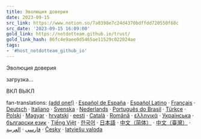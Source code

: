 ```yaml
---
title: Эволюция доверия
date: 2023-09-15
src_link: https://www.notion.so/7a0398e7c24d4370bdffdd720550f68c
src_date: '2023-09-15 16:09:00'
gold_link: https://notdotteam.github.io/trust/
gold_link_hash: 86fc4e9aee0d5465ae11529c022024ae
tags:
- '#host_notdotteam_github_io'
---
```






Эволюция доверия



























загрузка... 









ВКЛ 
ВЫКЛ 







 fan-translations:
 [(add one!)](https://github.com/ncase/trust#how-to-translate-this-thang) ·
 [Español de España](https://ccamara.github.io/trust/) ·
 [Español Latino](https://maeriens.github.io/trust/) ·
 [Français](https://ayowel.github.io/trust/) ·
 [Deutsch](https://jkoelling.github.io/trust/) ·
 [Italiano](https://lvdt.github.io/trust/) ·
 [Svenska](http://trust.alicedarner.se/) ·
 [Nederlands](https://rayraz.github.io/trust/) ·
 [Português do Brasil](https://brunolemos.github.io/trust/) ·
 [Türkçe](https://osaatcioglu.github.io/trust/) ·
 [Polski](https://sin.github.io/trust/) ·
 [Magyar](http://ncase.me/trust-hu/) ·
 [hrvatski](http://www.varljiv.org/evolucija-povjerenja/index.html) ·
 [eesti](http://ncase.me/trust-et/) ·
 [Català](https://fbricart.github.io/trust/) ·
 [Română](https://enfactorial.github.io/trust/) ·
 [ελληνικά](https://lightspot21.github.io/trust/) ·
 [Українська](https://yaroslav-f.github.io/trust/) ·
 [български език](http://ncase.me/trust-bg/) ·
 [Tiếng Việt](https://nghiatt90.github.io/trust-vn/) ·
 [한국어](https://osori.github.io/trust-ko/) · 
 [日本語](https://htlife.github.io/trust_jp/) ·
 [中文（简体）](https://sekai.co/trust/) · 
 [中文（臺灣）](https://audreyt.github.io/trust-zh-TW/) ·
 [فارسی](https://hamed.github.io/trust/) ·
 [العربية](https://mudaraljundi.github.io/trust/) ·
 [Česky](https://nextghost.github.io/trust/) ·
 [latviešu valoda](https://reversedfate.github.io/trust/)